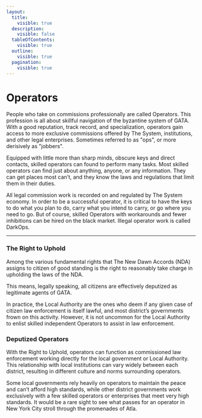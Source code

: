 ```yaml
---
layout:
  title:
    visible: true
  description:
    visible: false
  tableOfContents:
    visible: true
  outline:
    visible: true
  pagination:
    visible: true
---
```


# Operators

People who take on commissions professionally are called Operators. This profession is all about skillful navigation of the byzantine system of GATA. With a good reputation, track record, and specialization, operators gain access to more exclusive commissions offered by The System, institutions, and other legal enterprises. Sometimes referred to as "ops", or more derisively as "jobbers".

Equipped with little more than sharp minds, obscure keys and direct contacts, skilled operators can found to perform many tasks. Most skilled operators can find just about anything, anyone, or any information. They can get places most can’t, and they know the laws and regulations that limit them in their duties.&#x20;

All legal commission work is recorded on and regulated by The System economy. In order to be a successful operator, it is critical to have the keys to do what you plan to do, carry what you intend to carry, or go where you need to go. But of course, skilled Operators with workarounds and fewer inhibitions can be hired on the black market. Illegal operator work is called DarkOps.

***

### The Right to Uphold

Among the various fundamental rights that The New Dawn Accords (NDA) assigns to citizen of good standing is the right to reasonably take charge in upholding the laws of the NDA.

This means, legally speaking, all citizens are effectively deputized as legitimate agents of GATA.

In practice, the Local Authority are the ones who deem if any given case of citizen law enforcement is itself lawful, and most district’s governments frown on this activity. However, it is not uncommon for the Local Authority to enlist skilled independent Operators to assist in law enforcement.

### **Deputized Operators**

With the Right to Uphold, operators can function as commissioned law enforcement working directly for the local government or Local Authority. This relationship with local institutions can vary widely between each district, resulting in different culture and norms surrounding operators.

&#x20;Some local governments rely heavily on operators to maintain the peace and can’t afford high standards, while other district governments work exclusively with a few skilled operators or enterprises that meet very high standards. It would be a rare sight to see what passes for an operator in New York City stroll through the promenades of Atla.
